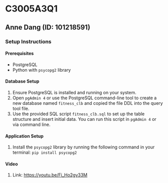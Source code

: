 # C3005A3Q1

## Anne Dang (ID: 101218591)

### Setup Instructions

#### Prerequisites
- PostgreSQL
- Python with `psycopg2` library 

#### Database Setup
1. Ensure PostgreSQL is installed and running on your system.
2. Open `pgAdmin 4` or use the PostgreSQL command-line tool to create a new database named `fitness_clb` and copied the file DDL into the query tool file.
3. Use the provided SQL script `fitness_clb.sql` to set up the table structure and insert initial data. You can run this script in `pgAdmin 4` or via command line.

#### Application Setup
1. Install the `psycopg2` library by running the following command in your terminal: `pip install psycopg2`

#### Video
1. Link: https://youtu.be/Fi_Ho2gy33M

